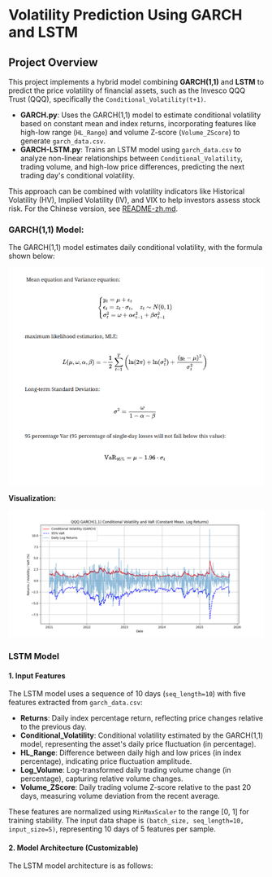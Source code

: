 # Volatility Prediction Using GARCH and LSTM

## Project Overview

This project implements a hybrid model combining **GARCH(1,1)** and **LSTM** to predict the price volatility of financial assets, such as the Invesco QQQ Trust (QQQ), specifically the `Conditional_Volatility(t+1)`.

- **GARCH.py**: Uses the GARCH(1,1) model to estimate conditional volatility based on constant mean and index returns, incorporating features like high-low range (`HL_Range`) and volume Z-score (`Volume_ZScore`) to generate `garch_data.csv`.
- **GARCH-LSTM.py**: Trains an LSTM model using `garch_data.csv` to analyze non-linear relationships between `Conditional_Volatility`, trading volume, and high-low price differences, predicting the next trading day's conditional volatility.

This approach can be combined with volatility indicators like Historical Volatility (HV), Implied Volatility (IV), and VIX to help investors assess stock risk. For the Chinese version, see [README-zh.md](README-zh.md).

### GARCH(1,1) Model:

The GARCH(1,1) model estimates daily conditional volatility, with the formula shown below:

![GARCH(1,1) Model Formula](figue/GARCH_equation.png)

**Visualization:**

![GARCH Graph](figue/GARCH_graph.png)

### LSTM Model

#### 1. Input Features

The LSTM model uses a sequence of 10 days (`seq_length=10`) with five features extracted from `garch_data.csv`:

- **Returns**: Daily index percentage return, reflecting price changes relative to the previous day.
- **Conditional_Volatility**: Conditional volatility estimated by the GARCH(1,1) model, representing the asset's daily price fluctuation (in percentage).
- **HL_Range**: Difference between daily high and low prices (in index percentage), indicating price fluctuation amplitude.
- **Log_Volume**: Log-transformed daily trading volume change (in percentage), capturing relative volume changes.
- **Volume_ZScore**: Daily trading volume Z-score relative to the past 20 days, measuring volume deviation from the recent average.

These features are normalized using `MinMaxScaler` to the range [0, 1] for training stability. The input data shape is `(batch_size, seq_length=10, input_size=5)`, representing 10 days of 5 features per sample.

#### 2. Model Architecture (Customizable)

The LSTM model architecture is as follows:

